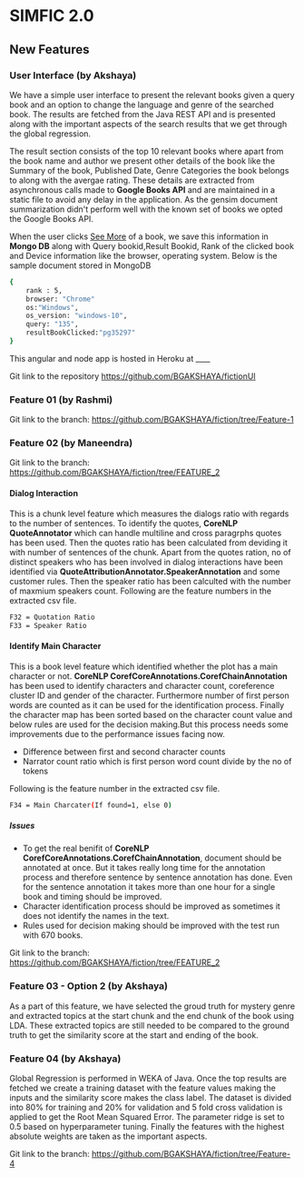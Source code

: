 # SIMFIC 2.0
## New Features
### User Interface (by Akshaya)
We have a simple user interface to present the relevant books given a query book and an option to change the language and genre of the searched book. The results are fetched from the Java REST API and is presented along with the important aspects of the search results that we get through the global regression.

The result section consists of the top 10 relevant books where apart from the book name and author we present other details of the book like the Summary of the book, Published Date, Genre Categories the book belongs to along with the avergae rating. These details are extracted from asynchronous calls made to **Google Books API** and are maintained in a static file to avoid any delay in the application. As the gensim document summarization didn't perform well with the known set of books we opted the Google Books API.

When the user clicks <u>See More</u> of a book, we save this information in **Mongo DB** along with Query bookid,Result Bookid, Rank of the clicked book and Device information like the browser, operating system. Below is the sample document stored in MongoDB
```sh
{
    rank : 5,
    browser: "Chrome"
    os:"Windows",
    os_version: "windows-10",
    query: "135",
    resultBookClicked:"pg35297"
}
```
This angular and node app is hosted in Heroku at ____

Git link to the repository
https://github.com/BGAKSHAYA/fictionUI

### Feature 01 (by Rashmi)

Git link to the branch:
https://github.com/BGAKSHAYA/fiction/tree/Feature-1


### Feature 02 (by Maneendra)

Git link to the branch:
https://github.com/BGAKSHAYA/fiction/tree/FEATURE_2

#### Dialog Interaction
This is a chunk level feature which measures the dialogs ratio with regards to the number of sentences. To identify the quotes, **CoreNLP QuoteAnnotator** which can handle multiline and cross paragrphs quotes has been used. Then the quotes ratio has been calculated from deviding it with number of sentences of the chunk. Apart from the quotes ration, no of distinct speakers who has been involved in dialog interactions have been identified via **QuoteAttributionAnnotator.SpeakerAnnotation** and some customer rules. Then the speaker ratio has been calculted with the number of maxmium speakers count. Following are the feature numbers in the extracted csv file.

```sh
F32 = Quotation Ratio
F33 = Speaker Ratio
```
#### Identify Main Character

This is a book level feature which identified whether the plot has a main character or not. **CoreNLP CorefCoreAnnotations.CorefChainAnnotation** has been used to identify characters and character count, coreference cluster ID and gender of the character. Furthermore number of first person words are counted as it can be used for the identification process. Finally the character map has been sorted based on the character count value and below rules are used for the decision making.But this process needs some improvements due to the performance issues facing now.

- Difference between first and second character counts
- Narrator count ratio which is first person word count divide by the no of tokens

Following is the feature number in the extracted csv file.

```sh
F34 = Main Charcater(If found=1, else 0)
```

##### Issues
- To get the real benifit of **CoreNLP CorefCoreAnnotations.CorefChainAnnotation**, document should be annotated at once. But it takes really long time for the annotation process and therefore sentence by sentence annotation has done. Even for the sentence annotation it takes more than one hour for a single book and timing should be improved.
- Character identification process should be improved as sometimes it does not identify the names in the text.
- Rules used for decision making should be improved with the test run with 670 books.

Git link to the branch:
https://github.com/BGAKSHAYA/fiction/tree/FEATURE_2

### Feature 03 - Option 2 (by Akshaya)
As a part of this feature, we have selected the groud truth for mystery genre and extracted topics at the start chunk and the end chunk of the book using LDA. These extracted topics are still needed to be compared to the ground truth to get the similarity score at the start and ending of the book. 

### Feature 04 (by Akshaya)
Global Regression is performed in WEKA of Java. Once the top results are fetched we create a training dataset with the feature values making the inputs and the similarity score makes the class label. The dataset is divided into 80% for training and 20% for validation and 5 fold cross validation is applied to get the Root Mean Squared Error. The parameter ridge is set to 0.5 based on hyperparameter tuning. Finally the features with the highest absolute weights are taken as the important aspects. 

Git link to the branch: https://github.com/BGAKSHAYA/fiction/tree/Feature-4
